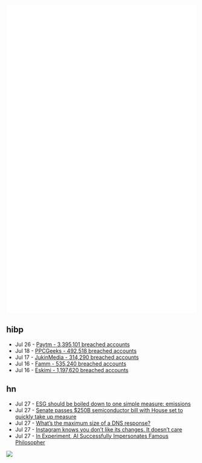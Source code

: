 ![Metrics](https://raw.githubusercontent.com/phixion/phixion/master/metrics.svg)

## hibp

<!--
for https://github.com/phixion/phixion/blob/main/.github/workflows/feeds.yml
-->
<!--START_SECTION:haveibeenpwnd-->
- Jul 26 - [Paytm - 3,395,101 breached accounts](https://haveibeenpwned.com/PwnedWebsites#Paytm)
- Jul 18 - [PPCGeeks - 492,518 breached accounts](https://haveibeenpwned.com/PwnedWebsites#PPCGeeks)
- Jul 17 - [JukinMedia - 314,290 breached accounts](https://haveibeenpwned.com/PwnedWebsites#JukinMedia)
- Jul 16 - [Famm - 535,240 breached accounts](https://haveibeenpwned.com/PwnedWebsites#Famm)
- Jul 16 - [Eskimi - 1,197,620 breached accounts](https://haveibeenpwned.com/PwnedWebsites#Eskimi)
<!--END_SECTION:haveibeenpwnd-->

## hn

<!--
for https://github.com/phixion/phixion/blob/main/.github/workflows/feeds.yml
-->
<!--START_SECTION:hn-->
- Jul 27 - [ESG should be boiled down to one simple measure: emissions](https://www.economist.com/leaders/2022/07/21/esg-should-be-boiled-down-to-one-simple-measure-emissions)
- Jul 27 - [Senate passes $250B semiconductor bill with House set to quickly take up measure](https://www.foxnews.com/politics/senate-passes-china-semiconductor-bill-house-set-quickly-take-measure)
- Jul 27 - [What’s the maximum size of a DNS response?](https://www.netmeister.org/blog/dns-size.html)
- Jul 27 - [Instagram knows you don’t like its changes. It doesn’t care](https://www.washingtonpost.com/technology/2022/07/27/instagram-video-shift-kardashian/)
- Jul 27 - [In Experiment, AI Successfully Impersonates Famous Philosopher](https://www.vice.com/en/article/epzx3m/in-experiment-ai-successfully-impersonates-famous-philosopher)
<!--END_SECTION:hn-->

<!--
for https://yhype.me
-->
![](https://hit.yhype.me/github/profile?user_id=13013670)

